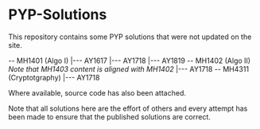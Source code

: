 # PYP-Solutions
This repository contains some PYP solutions that were not updated on the site.

-- MH1401 (Algo I)
 |--- AY1617
 |--- AY1718
 |--- AY1819
-- MH1402 (Algo II) *Note that MH1403 content is aligned with MH1402*
 |--- AY1718
-- MH4311 (Cryptotgraphy)
 |--- AY1718

Where available, source code has also been attached.

Note that all solutions here are the effort of others and every attempt has been made to ensure that the published solutions are correct.
